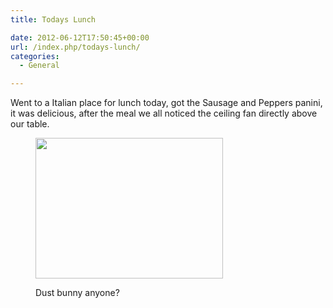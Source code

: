 ```yaml
---
title: Todays Lunch

date: 2012-06-12T17:50:45+00:00
url: /index.php/todays-lunch/
categories:
  - General

---
```

Went to a Italian place for lunch today, got the Sausage and Peppers panini, it was delicious, after the meal we all noticed the ceiling fan directly above our table.<figure id="attachment_303" aria-describedby="caption-attachment-303" style="width: 300px" class="wp-caption aligncenter">

[<img src="https://jmainguy.com/wp-content/uploads/2012/06/2012-06-12-13.12.45-300x225.jpg" alt="" title="2012-06-12 13.12.45" width="300" height="225" class="size-medium wp-image-303" srcset="https://jmainguy.com/wp-content/uploads/2012/06/2012-06-12-13.12.45-300x225.jpg 300w, https://jmainguy.com/wp-content/uploads/2012/06/2012-06-12-13.12.45-1024x768.jpg 1024w" sizes="(max-width: 300px) 100vw, 300px" />][1]<figcaption id="caption-attachment-303" class="wp-caption-text">Dust bunny anyone?</figcaption></figure>

 [1]: https://jmainguy.com/wp-content/uploads/2012/06/2012-06-12-13.12.45.jpg